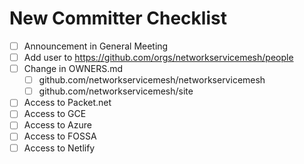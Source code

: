 # New Committer Checklist

- [ ] Announcement in General Meeting
- [ ] Add user to https://github.com/orgs/networkservicemesh/people
- [ ] Change in OWNERS.md
  - [ ] github.com/networkservicemesh/networkservicemesh
  - [ ] github.com/networkservicemesh/site
- [ ] Access to Packet.net
- [ ] Access to GCE
- [ ] Access to Azure
- [ ] Access to FOSSA
- [ ] Access to Netlify
